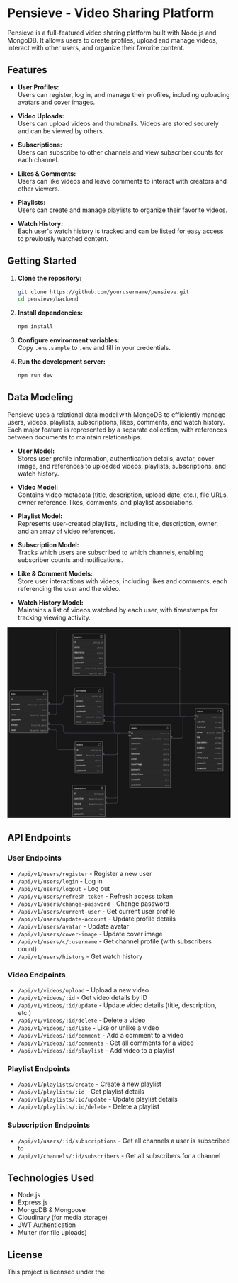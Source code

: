 # Pensieve - Video Sharing Platform

Pensieve is a full-featured video sharing platform built with Node.js and MongoDB. It allows users to create profiles, upload and manage videos, interact with other users, and organize their favorite content.

## Features

- **User Profiles:**  
  Users can register, log in, and manage their profiles, including uploading avatars and cover images.

- **Video Uploads:**  
  Users can upload videos and thumbnails. Videos are stored securely and can be viewed by others.

- **Subscriptions:**  
  Users can subscribe to other channels and view subscriber counts for each channel.

- **Likes & Comments:**  
  Users can like videos and leave comments to interact with creators and other viewers.

- **Playlists:**  
  Users can create and manage playlists to organize their favorite videos.

- **Watch History:**  
  Each user's watch history is tracked and can be listed for easy access to previously watched content.

## Getting Started

1. **Clone the repository:**
   ```sh
   git clone https://github.com/yourusername/pensieve.git
   cd pensieve/backend
   ```

2. **Install dependencies:**
   ```sh
   npm install
   ```

3. **Configure environment variables:**  
   Copy `.env.sample` to `.env` and fill in your credentials.

4. **Run the development server:**
   ```sh
   npm run dev
   ```


## Data Modeling

Pensieve uses a relational data model with MongoDB to efficiently manage users, videos, playlists, subscriptions, likes, comments, and watch history. Each major feature is represented by a separate collection, with references between documents to maintain relationships.

- **User Model:**  
  Stores user profile information, authentication details, avatar, cover image, and references to uploaded videos, playlists, subscriptions, and watch history.

- **Video Model:**  
  Contains video metadata (title, description, upload date, etc.), file URLs, owner reference, likes, comments, and playlist associations.

- **Playlist Model:**  
  Represents user-created playlists, including title, description, owner, and an array of video references.

- **Subscription Model:**  
  Tracks which users are subscribed to which channels, enabling subscriber counts and notifications.

- **Like & Comment Models:**  
  Store user interactions with videos, including likes and comments, each referencing the user and the video.

- **Watch History Model:**  
  Maintains a list of videos watched by each user, with timestamps for tracking viewing activity.

![data_mode](./backend/diagram/model_diagram.png)

## API Endpoints

### User Endpoints

- `/api/v1/users/register` - Register a new user
- `/api/v1/users/login` - Log in
- `/api/v1/users/logout` - Log out
- `/api/v1/users/refresh-token` - Refresh access token
- `/api/v1/users/change-password` - Change password
- `/api/v1/users/current-user` - Get current user profile
- `/api/v1/users/update-account` - Update profile details
- `/api/v1/users/avatar` - Update avatar
- `/api/v1/users/cover-image` - Update cover image
- `/api/v1/users/c/:username` - Get channel profile (with subscribers count)
- `/api/v1/users/history` - Get watch history

### Video Endpoints

- `/api/v1/videos/upload` - Upload a new video
- `/api/v1/videos/:id` - Get video details by ID
- `/api/v1/videos/:id/update` - Update video details (title, description, etc.)
- `/api/v1/videos/:id/delete` - Delete a video
- `/api/v1/videos/:id/like` - Like or unlike a video
- `/api/v1/videos/:id/comment` - Add a comment to a video
- `/api/v1/videos/:id/comments` - Get all comments for a video
- `/api/v1/videos/:id/playlist` - Add video to a playlist

### Playlist Endpoints

- `/api/v1/playlists/create` - Create a new playlist
- `/api/v1/playlists/:id` - Get playlist details
- `/api/v1/playlists/:id/update` - Update playlist details
- `/api/v1/playlists/:id/delete` - Delete a playlist

### Subscription Endpoints

- `/api/v1/users/:id/subscriptions` - Get all channels a user is subscribed to
- `/api/v1/channels/:id/subscribers` - Get all subscribers for a channel

## Technologies Used

- Node.js
- Express.js
- MongoDB & Mongoose
- Cloudinary (for media storage)
- JWT Authentication
- Multer (for file uploads)

## License

This project is licensed under the